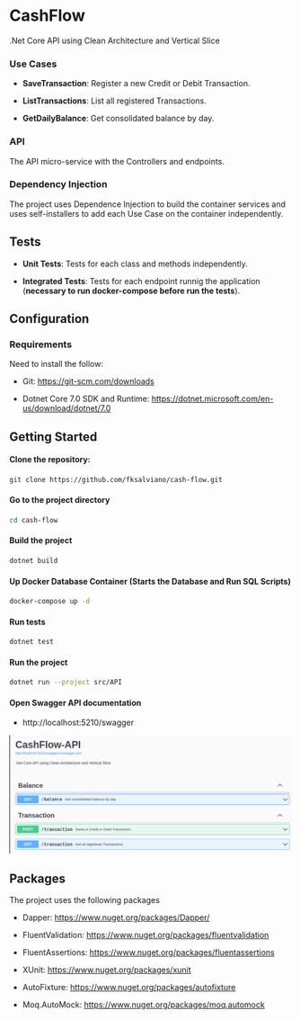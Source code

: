 # CashFlow

.Net Core API using Clean Architecture and Vertical Slice


### Use Cases

- **SaveTransaction**:
    Register a new Credit or Debit Transaction.

- **ListTransactions**:
    List all registered Transactions.

- **GetDailyBalance**:
    Get consolidated balance by day.

### API

The API micro-service with the Controllers and endpoints.

### Dependency Injection

The project uses Dependence Injection to build the container services and uses self-installers to add each Use Case on the container independently.

## Tests

- **Unit Tests**:
    Tests for each class and methods independently.

- **Integrated Tests**:
    Tests for each endpoint runnig the application (**necessary to run docker-compose before run the tests**).

## Configuration

### Requirements

Need to install the follow:

- Git:
    https://git-scm.com/downloads

- Dotnet Core 7.0 SDK and Runtime:
    https://dotnet.microsoft.com/en-us/download/dotnet/7.0


## Getting Started

#### Clone the repository:

```bash
git clone https://github.com/fksalviano/cash-flow.git
```

#### Go to the project directory

```bash
cd cash-flow
```

#### Build the project

```bash
dotnet build
```

#### Up Docker Database Container (Starts the Database and Run SQL Scripts)

```bash
docker-compose up -d
```

#### Run tests

```bash
dotnet test
```

#### Run the project

```bash
dotnet run --project src/API
```

#### Open Swagger API documentation
- http://localhost:5210/swagger


![API Swagger Doc](swagger.png?raw=true "API Swagger Doc")

## Packages

The project uses the following packages

- Dapper:
    https://www.nuget.org/packages/Dapper/
    
- FluentValidation:
    https://www.nuget.org/packages/fluentvalidation

- FluentAssertions:
    https://www.nuget.org/packages/fluentassertions

- XUnit:
    https://www.nuget.org/packages/xunit

- AutoFixture:
    https://www.nuget.org/packages/autofixture

- Moq.AutoMock:
    https://www.nuget.org/packages/moq.automock
